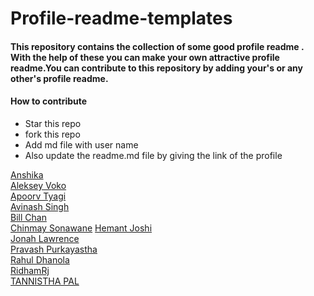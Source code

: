 # Profile-readme-templates

#### This repository contains the collection of some good profile readme . With the help of these you can make your own attractive profile readme.You can contribute to this repository by adding your's or any other's profile readme.

#### How to contribute 

* Star this repo
* fork this repo
* Add md file with user name 
* Also update the readme.md file by giving the link of the profile


[Anshika](https://github.com/ANSHIKA1806/ANSHIKA1806) <br>
[Aleksey Voko](https://github.com/Aleksey-Voko/)<br>
[Apoorv Tyagi](https://github.com/ApoorvTyagi)<br>
[Avinash Singh](https://github.com/avinash201199/avinash201199) <br>
[Bill Chan](https://github.com/billpwchan)<br>
[Chinmay Sonawane](https://github.com/chinmay29hub)
[Hemant Joshi](https://github.com/bornmay)<br>
[Jonah Lawrence](https://github.com/DenverCoder1/DenverCoder1)<br>
[Pravash Purkayastha](https://github.com/darecoder-git/darecoder-git) <br>
[Rahul Dhanola](https://github.com/DHANOLA/DHANOLA)<br>
[RidhamRj](https://github.com/RidhamRj/RidhamRj)<br>
[TANNISTHA PAL](https://github.com/paltannistha/paltannistha)<br>
